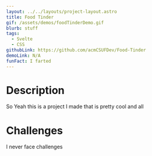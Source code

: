 ```yaml
---
layout: ../../layouts/project-layout.astro
title: Food Tinder
gif: /assets/demos/foodTinderDemo.gif
blurb: stuff
tags:
  - Svelte
  - CSS
githubLink: https://github.com/acmCSUFDev/Food-Tinder
demoLink: N/A
funFact: I farted
---
```


# Description

So Yeah this is a project I made that is pretty cool and all

# Challenges

I never face challenges
